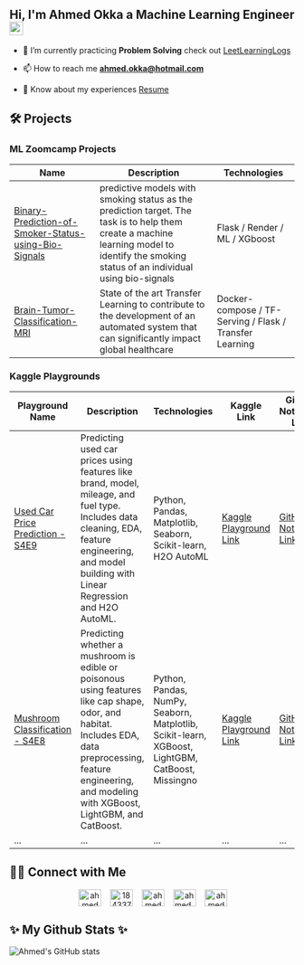 ## Hi, I'm Ahmed Okka a Machine Learning Engineer <img src="https://media.giphy.com/media/hvRJCLFzcasrR4ia7z/giphy.gif" width="24">

<!-- - 🔭 I’m currently Intern at [DEPI Program](https://depi.gov.eg/) -->

<!-- - 🤝 I’m currently Intern at ALX as Data Scientist   -->
  
- 🌱 I’m currently practicing **Problem Solving** check out [LeetLearningLogs](https://github.com/ahmedokka29/LeetLearningLogs)

- 📫 How to reach me **<ahmed.okka@hotmail.com>**

- 📄 Know about my experiences [Resume](https://drive.google.com/file/d/1LEzCnj-G2VOAPqNggmrYClnBwxqdE6SI/view?usp=drive_link)

## 🛠️ Projects

### ML Zoomcamp Projects

|Name| Description | Technologies |
|---|---|---|
|[Binary-Prediction-of-Smoker-Status-using-Bio-Signals](https://github.com/ahmedokka29/Binary-Prediction-of-Smoker-Status-using-Bio-Signals)| predictive models with smoking status as the prediction target. The task is to help them create a machine learning model to identify the smoking status of an individual using bio-signals | Flask / Render / ML / XGboost |
|[Brain-Tumor-Classification-MRI](https://github.com/ahmedokka29/Brain-Tumor-Classification-MRI)| State of the art Transfer Learning to contribute to the development of an automated system that can significantly impact global healthcare | Docker-compose / TF-Serving / Flask / Transfer Learning |

### Kaggle Playgrounds

| Playground Name | Description | Technologies | Kaggle Link | GitHub Notebook Link |
|-----------------|-------------|--------------|-------------|----------------------|
| [Used Car Price Prediction - S4E9](https://github.com/ahmedokka29/Kaggle-Chronicles/blob/main/PG-S4-E9%20%7C%20AutoML-Submission.ipynb) | Predicting used car prices using features like brand, model, mileage, and fuel type. Includes data cleaning, EDA, feature engineering, and model building with Linear Regression and H2O AutoML. | Python, Pandas, Matplotlib, Seaborn, Scikit-learn, H2O AutoML | [Kaggle Playground Link](https://www.kaggle.com/competitions/playground-series-s4e9) | [GitHub Notebook Link](https://github.com/ahmedokka29/Kaggle-Chronicles/blob/main/PG-S4-E9%20%7C%20AutoML-Submission.ipynb) |
| [Mushroom Classification - S4E8](https://github.com/ahmedokka29/Kaggle-Chronicles/blob/main/PG-S4-E8%20--%20EDA-Modeling-Submission.ipynb) | Predicting whether a mushroom is edible or poisonous using features like cap shape, odor, and habitat. Includes EDA, data preprocessing, feature engineering, and modeling with XGBoost, LightGBM, and CatBoost. | Python, Pandas, NumPy, Seaborn, Matplotlib, Scikit-learn, XGBoost, LightGBM, CatBoost, Missingno | [Kaggle Playground Link](https://www.kaggle.com/competitions/playground-series-s4e8) | [GitHub Notebook Link](https://github.com/ahmedokka29/Kaggle-Chronicles/blob/main/PG-S4-E8%20--%20EDA-Modeling-Submission.ipynb) |
| ... | ... | ... | ... | ... |


## 🤝🏻 Connect with Me

<p align="center">
&nbsp;<a href="https://linkedin.com/in/ahmedokka29" target="blank"><img align="center" src="https://raw.githubusercontent.com/rahuldkjain/github-profile-readme-generator/master/src/images/icons/Social/linked-in-alt.svg" alt="ahmedokka29" height="30" width="40" /></a>
&nbsp; </a>
&nbsp;<a href="https://stackoverflow.com/users/18433713" target="blank"><img align="center" src="https://raw.githubusercontent.com/rahuldkjain/github-profile-readme-generator/master/src/images/icons/Social/stack-overflow.svg" alt="18433713" height="30" width="40" /></a>
&nbsp; </a>
&nbsp;<a href="https://kaggle.com/ahmed3okka" target="blank"><img align="center" src="https://raw.githubusercontent.com/rahuldkjain/github-profile-readme-generator/master/src/images/icons/Social/kaggle.svg" alt="ahmed3okka" height="30" width="40" /></a>
&nbsp; </a>
&nbsp;<a href="https://www.hackerrank.com/ahmed_okka" target="blank"><img align="center" src="https://raw.githubusercontent.com/rahuldkjain/github-profile-readme-generator/master/src/images/icons/Social/hackerrank.svg" alt="ahmed_okka" height="30" width="40" /></a>
&nbsp; </a>
&nbsp;<a href="https://www.leetcode.com/ahmedokka29" target="blank"><img align="center" src="https://raw.githubusercontent.com/rahuldkjain/github-profile-readme-generator/master/src/images/icons/Social/leet-code.svg" alt="ahmedokka29" height="30" width="40" /></a>

</p>

## ✨ My Github Stats ✨

![Ahmed's GitHub stats](https://github-readme-stats.vercel.app/api?username=ahmedokka29&show_icons=true&theme=normal)
